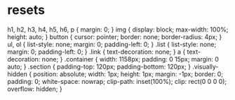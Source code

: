 # resets

h1,
h2,
h3,
h4,
h5,
h6,
p {
  margin: 0;
}
img {
  display: block;
  max-width: 100%;
  height: auto;
}
button {
  cursor: pointer;
  border: none;
  border-radius: 4px;
}
ul,
ol {
  list-style: none;
  margin: 0;
  padding-left: 0;
}
.list {
  list-style: none;
  margin: 0;
  padding-left: 0;
}
.link {
  text-decoration: none;
}
a {
  text-decoration: none;
}
.container {
  width: 1158px;
  padding: 0 15px;
  margin: 0 auto;
}
.section {
  padding-top: 120px;
  padding-bottom: 120px;
}
.visually-hidden {
  position: absolute;
  width: 1px;
  height: 1px;
  margin: -1px;
  border: 0;
  padding: 0;
  white-space: nowrap;
  clip-path: inset(100%);
  clip: rect(0 0 0 0);
  overflow: hidden;
}

